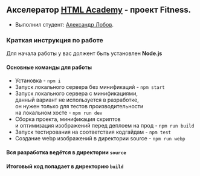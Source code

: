 ## Акселератор [HTML Academy](https://htmlacademy.ru/) - проект Fitness. 

* Выполнил студент: [Александр Лобов](https://up.htmlacademy.ru/adaptive/28/user/2317829).

### Краткая инструкция по работе
Для начала работы у вас должент быть установлен **Node.js**

#### Основные команды для работы
- Установка - `npm i`
- Запуск локального сервера без минификаций - `npm start`
- Запуск локального сервера c минификациями, <br>
данный вариант не используется в разработке, <br>
он нужен только для тестов производительности <br>
на локальном хосте  - `npm run dev`
- Сборка проекта, минификация скриптов <br>
и оптимизация изображений перед деплоем на прод - `npm run build`
- Запуск тестирования на соответствия кодгайдам - `npm test`
- Создание webp изображений в директории source - `npm run webp`

#### Вся разработка ведётся в директории `source`
#### Итоговый код попадает в директорию `build`
